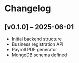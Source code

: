 # Changelog

## [v0.1.0] – 2025-06-01

- Initial backend structure
- Business registration API
- Payroll PDF generator
- MongoDB schema defined
